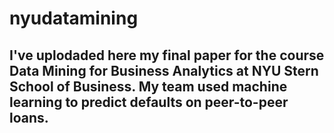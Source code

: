 # nyudatamining
## I've uplodaded here my final paper for the course Data Mining for Business Analytics at NYU Stern School of Business. My team used machine learning to predict defaults on peer-to-peer loans.
